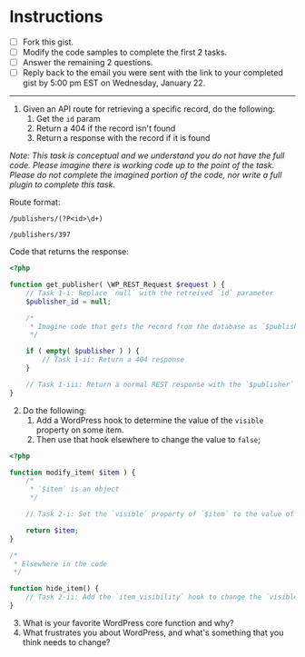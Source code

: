 # Instructions

- [ ] Fork this gist.
- [ ] Modify the code samples to complete the first 2 tasks.
- [ ] Answer the remaining 2 questions.
- [ ] Reply back to the email you were sent with the link to your completed gist by 5:00 pm EST on Wednesday, January 22.

___

1. Given an API route for retrieving a specific record, do the following:
   1. Get the `id` param
   2. Return a 404 if the record isn't found
   3. Return a response with the record if it is found
   
_Note: This task is conceptual and we understand you do not have the full code. Please imagine there is working code up to the point of the task. Please do not complete the imagined portion of the code, nor write a full plugin to complete this task._

Route format:

`/publishers/(?P<id>\d+)`

`/publishers/397`

Code that returns the response:
```php
<?php

function get_publisher( \WP_REST_Request $request ) {
    // Task 1-i: Replace `null` with the retreived `id` parameter
    $publisher_id = null;

    /*
     * Imagine code that gets the record from the database as `$publisher`
     */

    if ( empty( $publisher ) ) {
        // Task 1-ii: Return a 404 response
    }

    // Task 1-iii: Return a normal REST response with the `$publisher`
}
```

2. Do the following:
   1. Add a WordPress hook to determine the value of the `visible` property on some item.
   2. Then use that hook elsewhere to change the value to `false`;

```php
<?php

function modify_item( $item ) {
    /*
     * `$item` is an object
     */

    // Task 2-i: Set the `visible` property of `$item` to the value of a hook `item_visibility`, with a default value of `true`

    return $item;
}

/*
 * Elsewhere in the code
 */

function hide_item() {
    // Task 2-ii: Add the `item_visibility` hook to change the `visible property of `$item` to `false`
}

```

3. What is your favorite WordPress core function and why?
4. What frustrates you about WordPress, and what's something that you think needs to change?